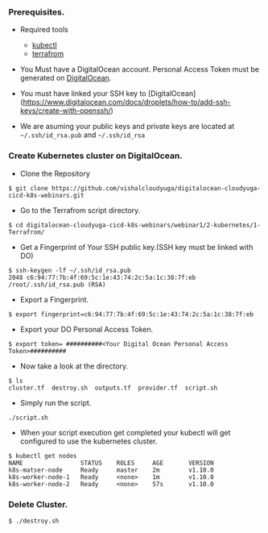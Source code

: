 ### Prerequisites.
- Required tools
  - [kubectl](https://kubernetes.io/docs/tasks/tools/install-kubectl/)
  - [terrafrom](https://www.terraform.io/intro/getting-started/install.html)

- You Must have a DigitalOcean account. Personal Access Token must be generated on [DigitalOcean](https://www.digitalocean.com/docs/api/create-personal-access-token/).
- You must have linked your SSH key to [DigitalOcean] (https://www.digitalocean.com/docs/droplets/how-to/add-ssh-keys/create-with-openssh/)
- We are asuming your public keys and private keys are located at `~/.ssh/id_rsa.pub` and `~/.ssh/id_rsa`
### Create Kubernetes cluster on DigitalOcean.

- Clone the Repository
``` 
$ git clone https://github.com/vishalcloudyuga/digitalocean-cloudyuga-cicd-k8s-webinars.git
```

- Go to the Terrafrom script directory.
```
$ cd digitalocean-cloudyuga-cicd-k8s-webinars/webinar1/2-kubernetes/1-Terrafrom/
```

- Get a Fingerprint of Your SSH public key.(SSH key must be linked with DO)
```
$ ssh-keygen -lf ~/.ssh/id_rsa.pub
2048 c6:94:77:7b:4f:69:5c:1e:43:74:2c:5a:1c:38:7f:eb /root/.ssh/id_rsa.pub (RSA)
```

- Export a Fingerprint.
```
$ export fingerprint=c6:94:77:7b:4f:69:5c:1e:43:74:2c:5a:1c:38:7f:eb
```

- Export your DO Personal Access Token.
```
$ export token= ##########<Your Digital Ocean Personal Access Token>##########
```

- Now take a look at the directory.
```
$ ls
cluster.tf  destroy.sh  outputs.tf  provider.tf  script.sh
```
- Simply run the script.
```
./script.sh
```

- When your script execution get completed your kubectl will get configured to use the kubernetes cluster.
```
$ kubectl get nodes
NAME                STATUS    ROLES     AGE       VERSION
k8s-matser-node     Ready     master    2m        v1.10.0
k8s-worker-node-1   Ready     <none>    1m        v1.10.0
k8s-worker-node-2   Ready     <none>    57s       v1.10.0
```

### Delete Cluster.
```
$ ./destroy.sh
```
